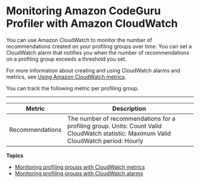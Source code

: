 # Monitoring Amazon CodeGuru Profiler with Amazon CloudWatch<a name="monitoring"></a>

 You can use Amazon CloudWatch to monitor the number of recommendations created on your profiling groups over time\. You can set a CloudWatch alarm that notifies you when the number of recommendations on a profiling group exceeds a threshold you set\. 

 For more information about creating and using CloudWatch alarms and metrics, see [Using Amazon CloudWatch metrics](https://docs.aws.amazon.com/AmazonCloudWatch/latest/monitoring/AlarmThatSendsEmail.html)\. 

 You can track the following metric per profiling group\. 


****  

|   Metric   |   Description   | 
| --- | --- | 
| Recommendations |  The number of recommendations for a profiling group\. Units: Count Valid CloudWatch statistic: Maximum Valid CloudWatch period: Hourly  | 

**Topics**
+ [Monitoring profiling groups with CloudWatch metrics](cloudwatch-metric.md)
+ [Monitoring profiling groups with CloudWatch alarms](cloudwatch-alarm.md)